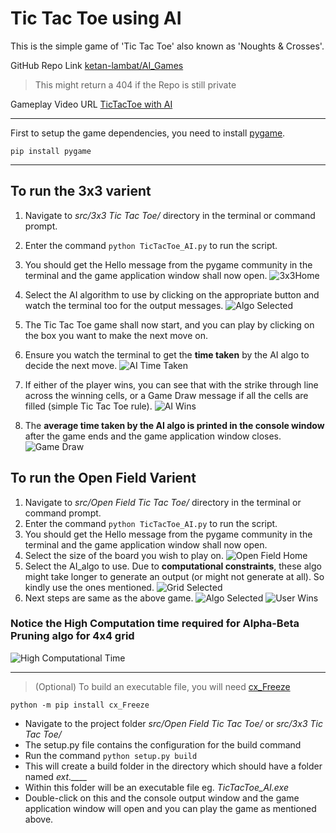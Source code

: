 # **Tic Tac Toe using AI**

This is the simple game of 'Tic Tac Toe' also known as 'Noughts & Crosses'.

 GitHub Repo Link [ketan-lambat/AI_Games](https://github.com/ketan-lambat/AI_Games "ketan-lambat/AI_Games")
>  This might return a 404 if the Repo is still private

Gameplay Video URL [TicTacToe with AI](http://youtube.com "TicTacToe with AI")

------------


First to setup the game dependencies, you need to install [pygame](https://www.pygame.org/docs/ "pygame").

`
pip install pygame
`

------------



## To run the 3x3 varient
1.  Navigate to *src/3x3 Tic Tac Toe/*  directory in the terminal or command prompt.
2.  Enter the command 
`
 python TicTacToe_AI.py
` to run the script.
3. You should get the Hello message from the pygame community in the terminal and the game application window shall now open.
![3x3Home](/img/1.3x3Home.jpg)
4. Select the AI algorithm to use by clicking on the appropriate button and watch the terminal too for the output messages.
![Algo Selected](/img/2.AlgoSelected.jpg)
5. The Tic Tac Toe game shall now start, and you can play by clicking on the box you want to make the next move on.
6. Ensure you watch the terminal to get the **time taken** by the AI algo to decide the next move.
![AI Time Taken](/img/3.AI_TimeTaken.jpg)
7. If either of the player wins, you can see that with the strike through line across the winning cells, or a Game Draw message if all the cells are filled (simple Tic Tac Toe rule).
![AI Wins](/img/4.AI_wins.jpg)

8. The **average time taken by the AI algo is printed in the console window** after the game ends and the game application window closes.
![Game Draw](/img/5.Draw.jpg)


## To run the Open Field Varient
1.  Navigate to *src/Open Field Tic Tac Toe/*  directory in the terminal or command prompt.
2.  Enter the command 
`
 python TicTacToe_AI.py
` to run the script.
3. You should get the Hello message from the pygame community in the terminal and the game application window shall now open.
4. Select the size of the board you wish to play on.
![Open Field Home](/img/6.OpenFieldHome.jpg)
5. Select the AI_algo to use. Due to **computational constraints**, these algo might take longer to generate an output (or might not generate at all). So kindly use the ones mentioned.
![Grid Selected](/img/7.GridSelected.jpg)
6. Next steps are same as the above game.
![Algo Selected](/img/8.AlgoSelected.jpg)
![User Wins](/img/9.UserWin.jpg)

### Notice the High Computation time required for Alpha-Beta Pruning algo for 4x4 grid

![High Computational Time](/img/10.ComputTime.jpg)

-----

> (Optional) To build an executable file, you will need [cx_Freeze](https://anthony-tuininga.github.io/cx_Freeze/ "cx_Freeze")

`
python -m pip install cx_Freeze
`
- Navigate to the project folder *src/Open Field Tic Tac Toe/* or *src/3x3 Tic Tac Toe/* 
- The setup.py file contains the configuration for the build command
- Run the command
`
python setup.py build
`
- This will create a build folder in the directory which should have a folder named *ext.____* 
- Within this folder will be an executable file eg. *TicTacToe_AI.exe*
- Double-click on this and the console output window and the game application window will open and you can play the game as mentioned above.
